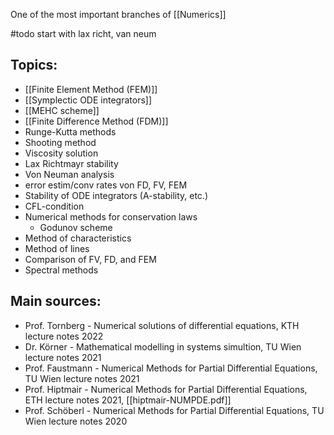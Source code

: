 One of the most important branches of [[Numerics]]



#todo start with lax richt, van neum


## Topics:
- [[Finite Element Method (FEM)]]
- [[Symplectic ODE integrators]]
- [[MEHC scheme]]
- [[Finite Difference Method (FDM)]]
- Runge-Kutta methods
- Shooting method
- Viscosity solution
- Lax Richtmayr stability
- Von Neuman analysis
- error estim/conv rates von FD, FV, FEM
- Stability of ODE integrators (A-stability, etc.)
- CFL-condition
- Numerical methods for conservation laws
	- Godunov scheme
- Method of characteristics
- Method of lines
- Comparison of FV, FD, and FEM
- Spectral methods


## Main sources:
- Prof. Tornberg - Numerical solutions of differential equations, KTH lecture notes 2022
- Dr. Körner - Mathematical modelling in systems simultion, TU Wien lecture notes 2021
- Prof. Faustmann - Numerical Methods for Partial Differential Equations, TU Wien lecture notes 2021
- Prof. Hiptmair - Numerical Methods for Partial Differential Equations, ETH lecture notes 2021, [[hiptmair-NUMPDE.pdf]]
- Prof. Schöberl - Numerical Methods for Partial Differential Equations, TU Wien lecture notes 2020